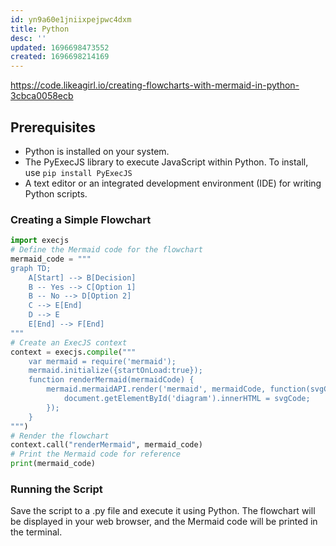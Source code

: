 ```yaml
---
id: yn9a60e1jniixpejpwc4dxm
title: Python
desc: ''
updated: 1696698473552
created: 1696698214169
---
```

<https://code.likeagirl.io/creating-flowcharts-with-mermaid-in-python-3cbca0058ecb>

## Prerequisites

- Python is installed on your system.
- The PyExecJS library to execute JavaScript within Python. To install, use `pip install PyExecJS`
- A text editor or an integrated development environment (IDE) for writing Python scripts.

### Creating a Simple Flowchart

```py
import execjs
# Define the Mermaid code for the flowchart
mermaid_code = """
graph TD;
    A[Start] --> B[Decision]
    B -- Yes --> C[Option 1]
    B -- No --> D[Option 2]
    C --> E[End]
    D --> E
    E[End] --> F[End]
"""
# Create an ExecJS context
context = execjs.compile("""
    var mermaid = require('mermaid');
    mermaid.initialize({startOnLoad:true});
    function renderMermaid(mermaidCode) {
        mermaid.mermaidAPI.render('mermaid', mermaidCode, function(svgCode, bindFunctions) {
            document.getElementById('diagram').innerHTML = svgCode;
        });
    }
""")
# Render the flowchart
context.call("renderMermaid", mermaid_code)
# Print the Mermaid code for reference
print(mermaid_code)
```

### Running the Script

Save the script to a .py file and execute it using Python. The flowchart will be displayed in your web browser, and the Mermaid code will be printed in the terminal.
